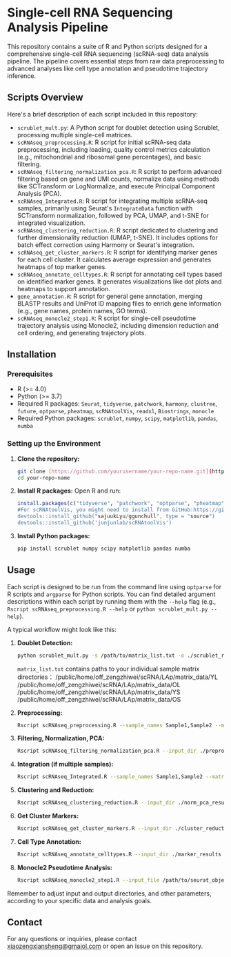 # Single-cell RNA Sequencing Analysis Pipeline

This repository contains a suite of R and Python scripts designed for a comprehensive single-cell RNA sequencing (scRNA-seq) data analysis pipeline. The pipeline covers essential steps from raw data preprocessing to advanced analyses like cell type annotation and pseudotime trajectory inference.

## Scripts Overview

Here's a brief description of each script included in this repository:

* `scrublet_mult.py`: A Python script for doublet detection using Scrublet, processing multiple single-cell matrices.
* `scRNAseq_preprocessing.R`: R script for initial scRNA-seq data preprocessing, including loading, quality control metrics calculation (e.g., mitochondrial and ribosomal gene percentages), and basic filtering.
* `scRNAseq_filtering_normalization_pca.R`: R script to perform advanced filtering based on gene and UMI counts, normalize data using methods like SCTransform or LogNormalize, and execute Principal Component Analysis (PCA).
* `scRNAseq_Integrated.R`: R script for integrating multiple scRNA-seq samples, primarily using Seurat's `IntegrateData` function with SCTransform normalization, followed by PCA, UMAP, and t-SNE for integrated visualization.
* `scRNAseq_clustering_reduction.R`: R script dedicated to clustering and further dimensionality reduction (UMAP, t-SNE). It includes options for batch effect correction using Harmony or Seurat's integration.
* `scRNAseq_get_cluster_markers.R`: R script for identifying marker genes for each cell cluster. It calculates average expression and generates heatmaps of top marker genes.
* `scRNAseq_annotate_celltypes.R`: R script for annotating cell types based on identified marker genes. It generates visualizations like dot plots and heatmaps to support annotation.
* `gene_annotation.R`: R script for general gene annotation, merging BLASTP results and UniProt ID mapping files to enrich gene information (e.g., gene names, protein names, GO terms).
* `scRNAseq_monocle2_step1.R`: R script for single-cell pseudotime trajectory analysis using Monocle2, including dimension reduction and cell ordering, and generating trajectory plots.

## Installation

### Prerequisites

* R (>= 4.0)
* Python (>= 3.7)
* Required R packages: `Seurat`, `tidyverse`, `patchwork`, `harmony`, `clustree`, `future`, `optparse`, `pheatmap`, `scRNAtoolVis`, `readxl`, `Biostrings`, `monocle`
* Required Python packages: `scrublet`, `numpy`, `scipy`, `matplotlib`, `pandas`, `numba`

### Setting up the Environment

1.  **Clone the repository:**
    ```bash
    git clone [https://github.com/yourusername/your-repo-name.git](https://github.com/yourusername/your-repo-name.git)
    cd your-repo-name
    ```

2.  **Install R packages:**
    Open R and run:
    ```R
    install.packages(c("tidyverse", "patchwork", "optparse", "pheatmap", "readxl", "Biostrings", "future",Seurat", "harmony","clustree", "monocle"))
    #For scRNAtoolVis, you might need to install from GitHub:https://github.com/junjunlab/scRNAtoolVis
    devtools::install_github("sajuukLyu/ggunchull", type = "source")
    devtools::install_github('junjunlab/scRNAtoolVis')
    ```

3.  **Install Python packages:**
    ```bash
    pip install scrublet numpy scipy matplotlib pandas numba
    ```

## Usage

Each script is designed to be run from the command line using `optparse` for R scripts and `argparse` for Python scripts. You can find detailed argument descriptions within each script by running them with the `--help` flag (e.g., `Rscript scRNAseq_preprocessing.R --help` or `python scrublet_mult.py --help`).

A typical workflow might look like this:

1.  **Doublet Detection:**
    ```bash
    python scrublet_mult.py -s /path/to/matrix_list.txt -o ./scrublet_results
    ```
     `matrix_list.txt` contains paths to your individual sample matrix directories：
     /public/home/off_zengzhiwei/scRNA/LAp/matrix_data/YL \
     /public/home/off_zengzhiwei/scRNA/LAp/matrix_data/OL \
     /public/home/off_zengzhiwei/scRNA/LAp/matrix_data/YS \
     /public/home/off_zengzhiwei/scRNA/LAp/matrix_data/OS
 
3.  **Preprocessing:**
    ```bash
    Rscript scRNAseq_preprocessing.R --sample_names Sample1,Sample2 --matrix_dir /path/to/raw_data --doublet_dir ./scrublet_results --output_dir ./preprocess_results
    ```

4.  **Filtering, Normalization, PCA:**
    ```bash
    Rscript scRNAseq_filtering_normalization_pca.R --input_dir ./preprocess_results --output_dir ./norm_pca_results --normalization_method SCT --max_mt_percent 15
    ```

5.  **Integration (if multiple samples):**
    ```bash
    Rscript scRNAseq_Integrated.R --sample_names Sample1,Sample2 --matrix_dir /path/to/raw_data --output_dir ./integrated_results --celltype_file /path/to/celltype_annotations.csv # Optional cell type file
    ```

6.  **Clustering and Reduction:**
    ```bash
    Rscript scRNAseq_clustering_reduction.R --input_dir ./norm_pca_results --output_dir ./cluster_reduction_results --batch_correction harmony --pc_num 30 --cluster_resolutions 0.5,0.8,1.0
    ```

7.  **Get Cluster Markers:**
    ```bash
    Rscript scRNAseq_get_cluster_markers.R --input_dir ./cluster_reduction_results --output_dir ./marker_results --resolution 0.8 --top_n_markers 10
    ```

8.  **Cell Type Annotation:**
    ```bash
    Rscript scRNAseq_annotate_celltypes.R --input_dir ./marker_results --output_dir ./celltype_results --marker_genes CD3G,CD14,MS4A1 --cluster_order 5,3,1,2,4
    ```

9.  **Monocle2 Pseudotime Analysis:**
    ```bash
    Rscript scRNAseq_monocle2_step1.R --input_file /path/to/seurat_object.rds --output_dir ./monocle2_results --celltype_select "T cells" --root_celltype "Naive T cells"
    ```

Remember to adjust input and output directories, and other parameters, according to your specific data and analysis goals.

## Contact

For any questions or inquiries, please contact xiaozengxiansheng@gmaiol.com or open an issue on this repository.

